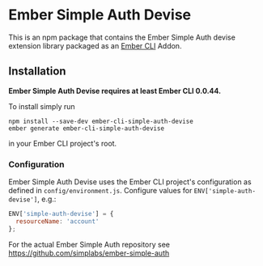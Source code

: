 #  Ember Simple Auth Devise

This is an npm package that contains the Ember Simple Auth devise extension
library packaged as an [Ember CLI](https://github.com/stefanpenner/ember-cli)
Addon.

## Installation

**Ember Simple Auth Devise requires at least Ember CLI 0.0.44.**

To install simply run

```
npm install --save-dev ember-cli-simple-auth-devise
ember generate ember-cli-simple-auth-devise
```

in your Ember CLI project's root.

### Configuration

Ember Simple Auth Devise uses the Ember CLI project's configuration as defined
in `config/environment.js`. Configure values for `ENV['simple-auth-devise']`,
e.g.:

```js
ENV['simple-auth-devise'] = {
  resourceName: 'account'
};
```

For the actual Ember Simple Auth repository see
https://github.com/simplabs/ember-simple-auth
